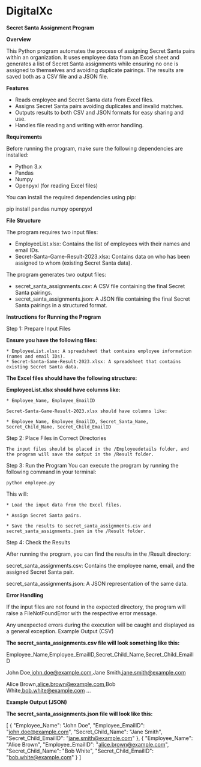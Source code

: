 # DigitalXc
**Secret Santa Assignment Program**

**Overview**

This Python program automates the process of assigning Secret Santa pairs within an organization. It uses employee data from an Excel sheet and generates a list of Secret Santa assignments while ensuring no one is assigned to themselves and avoiding duplicate pairings. The results are saved both as a CSV file and a JSON file.

**Features**

* Reads employee and Secret Santa data from Excel files.
* Assigns Secret Santa pairs avoiding duplicates and invalid matches.
* Outputs results to both CSV and JSON formats for easy sharing and use.
* Handles file reading and writing with error handling.

**Requirements**

Before running the program, make sure the following dependencies are installed:

* Python 3.x
* Pandas
* Numpy
* Openpyxl (for reading Excel files)

You can install the required dependencies using pip:

pip install pandas numpy openpyxl

**File Structure**

The program requires two input files:

* EmployeeList.xlsx: Contains the list of employees with their names and email IDs.
* Secret-Santa-Game-Result-2023.xlsx: Contains data on who has been assigned to whom (existing Secret Santa data).

The program generates two output files:

* secret_santa_assignments.csv: A CSV file containing the final Secret Santa pairings.
* secret_santa_assignments.json: A JSON file containing the final Secret Santa pairings in a structured format.


**Instructions for Running the Program**

Step 1: Prepare Input Files

**Ensure you have the following files:**

    * EmployeeList.xlsx: A spreadsheet that contains employee information (names and email IDs).
    * Secret-Santa-Game-Result-2023.xlsx: A spreadsheet that contains existing Secret Santa data.

**The Excel files should have the following structure:**

**EmployeeList.xlsx should have columns like:**

    * Employee_Name, Employee_EmailID

    Secret-Santa-Game-Result-2023.xlsx should have columns like:

    * Employee_Name, Employee_EmailID, Secret_Santa_Name, Secret_Child_Name, Secret_Child_EmailID

Step 2: Place Files in Correct Directories

    The input files should be placed in the /Employeedetails folder, and the program will save the output in the /Result folder.

Step 3: Run the Program
    You can execute the program by running the following command in your terminal:

    python employee.py

This will:

    * Load the input data from the Excel files.

    * Assign Secret Santa pairs.

    * Save the results to secret_santa_assignments.csv and secret_santa_assignments.json in the /Result folder.

Step 4: Check the Results

After running the program, you can find the results in the /Result directory:

secret_santa_assignments.csv: Contains the employee name, email, and the assigned Secret Santa pair.

secret_santa_assignments.json: A JSON representation of the same data.

**Error Handling**

If the input files are not found in the expected directory, the program will raise a FileNotFoundError with the respective error message.

Any unexpected errors during the execution will be caught and displayed as a general exception.
Example Output (CSV)

**The secret_santa_assignments.csv file will look something like this:**

Employee_Name,Employee_EmailID,Secret_Child_Name,Secret_Child_EmailID

John Doe,john.doe@example.com,Jane Smith,jane.smith@example.com

Alice Brown,alice.brown@example.com,Bob White,bob.white@example.com
...

**Example Output (JSON)**

**The secret_santa_assignments.json file will look like this:**

[
    {
        "Employee_Name": "John Doe",
        "Employee_EmailID": "john.doe@example.com",
        "Secret_Child_Name": "Jane Smith",
        "Secret_Child_EmailID": "jane.smith@example.com"
    },
    {
        "Employee_Name": "Alice Brown",
        "Employee_EmailID": "alice.brown@example.com",
        "Secret_Child_Name": "Bob White",
        "Secret_Child_EmailID": "bob.white@example.com"
    }
]


